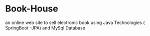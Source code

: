 # Book-House
an online web site to sell electronic book using Java Technologies ( SpringBoot -JPA) and MySql Database
